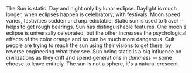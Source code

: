 ---
---
The Sun is static. Day and night only by lunar eclipse. Daylight is much longer, when eclipses happen is celebratory, with festivals. Moon speed varies, festivities sudden and unpredictable. Static sun is used to travel -- helps to get rough bearings. Sun has distinguishable features. One moon's eclipse is universally celebrated, but the other increases the psychological effects of the color orange and so can be much more dangerous. Cult people are trying to reach the sun using their visions to get there, by reverse engineering what they see. Sun being static is a big influence on civilizations as they drift and spend generations in _darkness_ -- some choose to leave entirely. The sun is not a sphere, it's a natural crescent.
